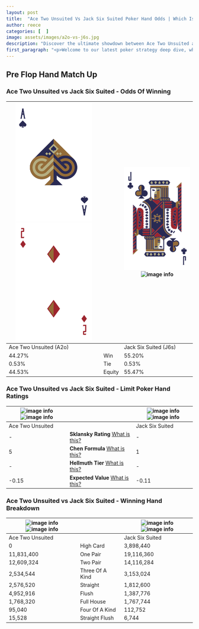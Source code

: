 ```yaml
---
layout: post
title:  "Ace Two Unsuited Vs Jack Six Suited Poker Hand Odds | Which Is The Better Hand In Poker? A Complete Guide"
author: reece
categories: [  ]
image: assets/images/a2o-vs-j6s.jpg
description: "Discover the ultimate showdown between Ace Two Unsuited and Jack Six Suited in poker! Uncover the odds, strategies, and scenarios where one hand triumphs over the other. Get ready to up your poker game with this thrilling analysis."
first_paragraph: "<p>Welcome to our latest poker strategy deep dive, where we're pitting two distinct hands against each other in a high-stakes showdown: Ace Two Unsuited vs Jack Six Suited.</p><p>In the dynamic world of poker, every decision counts, and knowing which hand holds the upper hand is key to your success at the table.</p><p>In this article, we'll dissect these two hands, explore the scenarios where one dominates the other, and equip you with the knowledge to make strategic choices that can tip the odds in your favor.</p><p>Get ready to unravel the intriguing dynamics of these poker hands and elevate your game to new heights.</p>"
---
```




[comment]: # (sp0)

## Pre Flop Hand Match Up

<div class="table hand-ratings" markdown="1"> 



### Ace Two Unsuited vs Jack Six Suited - Odds Of Winning


    
| ![image info](assets/images/hand1/a.png) ![image info](assets/images/hand1/2o.png) |  | ![image info](assets/images/hand2/j.png) ![image info](assets/images/hand2/6s.png) |
| -------- | -------- | -------- |
| Ace Two Unsuited (A2o) |  | Jack Six Suited (J6s) |
| 44.27% | Win | 55.20% |
| 0.53% | Tie | 0.53% |
| 44.53% | Equity | 55.47% |




[comment]: # (sp1)



### Ace Two Unsuited vs Jack Six Suited - Limit Poker Hand Ratings


    
| ![image info](https://www.riverpairs.com/assets/images/hand1/a.png) ![image info](https://www.riverpairs.com/assets/images/hand1/2o.png) |  | ![image info](https://www.riverpairs.com/assets/images/hand2/j.png) ![image info](https://www.riverpairs.com/assets/images/hand2/6s.png) |
| -------- | -------- | -------- |
| Ace Two Unsuited |  | Jack Six Suited |
| - | **Sklansky Rating** [What is this?](/sklansky-rating-explained) | - |
| 5 | **Chen Formula** [What is this?](/chen-formula-explained) | 1 |
| - | **Hellmuth Tier** [What is this?](/Hellmuth-tier-explained) | - |
| -0.15 | **Expected Value** [What is this?](/expected-value-explained) | -0.11 |




[comment]: # (sp2)



### Ace Two Unsuited vs Jack Six Suited - Winning Hand Breakdown


    
| ![image info](https://www.riverpairs.com/assets/images/hand1/a.png) ![image info](https://www.riverpairs.com/assets/images/hand1/2o.png) |  | ![image info](https://www.riverpairs.com/assets/images/hand2/j.png) ![image info](https://www.riverpairs.com/assets/images/hand2/6s.png) |
| -------- | -------- | -------- |
| Ace Two Unsuited |  | Jack Six Suited |
| 0 | High Card | 3,898,440 |
| 11,831,400 | One Pair | 19,116,360 |
| 12,609,324 | Two Pair | 14,116,284 |
| 2,534,544 | Three Of A Kind | 3,153,024 |
| 2,576,520 | Straight | 1,812,600 |
| 4,952,916 | Flush | 1,387,776 |
| 1,768,320 | Full House | 1,767,744 |
| 95,040 | Four Of A Kind | 112,752 |
| 15,528 | Straight Flush | 6,744 |




[comment]: # (sp3)



</div>

[comment]: # (sp4)



[comment]: # (sp5)

